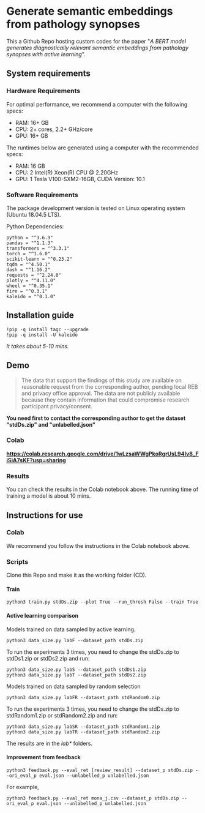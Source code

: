 # Generate semantic embeddings from pathology synopses

This a Github Repo hosting custom codes for the paper "*A BERT model generates diagnostically relevant semantic embeddings from pathology synopses with active learning*".

## System requirements

### Hardware Requirements

For optimal performance, we recommend a computer with the following specs:

* RAM: 16+ GB
* CPU: 2+ cores, 2.2+ GHz/core
* GPU: 16+ GB

The runtimes below are generated using a computer with the recommended specs:
 * RAM: 16 GB
 * CPU: 2 Intel(R) Xeon(R) CPU @ 2.20GHz
 * GPU: 1 Tesla V100-SXM2-16GB, CUDA Version: 10.1

### Software Requirements

The package development version is tested on Linux operating system (Ubuntu 18.04.5 LTS).

Python Dependencies:

    python = "^3.6.9"
    pandas = "^1.1.3"
    transformers = "^3.3.1"
    torch = "^1.6.0"
    scikit-learn = "^0.23.2"
    tqdm = "^4.50.1"
    dash = "^1.16.2"
    requests = "^2.24.0"
    plotly = "^4.11.0"
    wheel = "^0.35.1"
    fire = "^0.3.1"
    kaleido = "^0.1.0"


## Installation guide

    !pip -q install tagc --upgrade
    !pip -q install -U kaleido

*It takes about 5-10 mins.*

## Demo

> The data that support the findings of this study are available on reasonable request from the corresponding author, pending local REB and privacy office approval. The data are not publicly available because they contain information that could compromise research participant privacy/consent.

**You need first to contact the corresponding author to get the dataset "stdDs.zip" and "unlabelled.json"**

### Colab

**https://colab.research.google.com/drive/1wLzsaWWgPkoRgrUsL94Iv8_FiSiA7sKF?usp=sharing**


### Results

You can check the results in the Colab notebook above. The running time of training a model is about 10 mins.

## Instructions for use

### Colab
We recommend you follow the instructions in the Colab notebook above.

### Scripts

Clone this Repo and make it as the working folder (CD).
#### Train

    python3 train.py stdDs.zip --plot True --run_thresh False --train True
#### Active learning comparison

Models trained on data sampled by active learning.

    python3 data_size.py labF --dataset_path stdDs.zip

To run the experiments 3 times, you need to change the stdDs.zip to stdDs1.zip or stdDs2.zip and run:

    python3 data_size.py labS --dataset_path stdDs1.zip
    python3 data_size.py labT --dataset_path stdDs2.zip

Models trained on data sampled by random selection

    python3 data_size.py labFR --dataset_path stdRandom0.zip

To run the experiments 3 times, you need to change the stdDs.zip to stdRandom1.zip or stdRandom2.zip and run:

    python3 data_size.py labSR --dataset_path stdRandom1.zip
    python3 data_size.py labTR --dataset_path stdRandom2.zip

The results are in the _lab*_ folders.

#### Improvement from feedback

    python3 feedback.py --eval_ret [review_result] --dataset_p stdDs.zip --ori_eval_p eval.json --unlabelled_p unlabelled.json

For example,

    python3 feedback.py --eval_ret mona_j.csv --dataset_p stdDs.zip --ori_eval_p eval.json --unlabelled_p unlabelled.json
